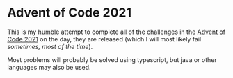 # Advent of Code 2021

This is my humble attempt to complete all of the challenges in the [Advent of Code 2021](https://adventofcode.com/) on the day, they are released (which I will most likely fail *sometimes, most of the time*).

Most problems will probably be solved using typescript, but java or other languages may also be used.

